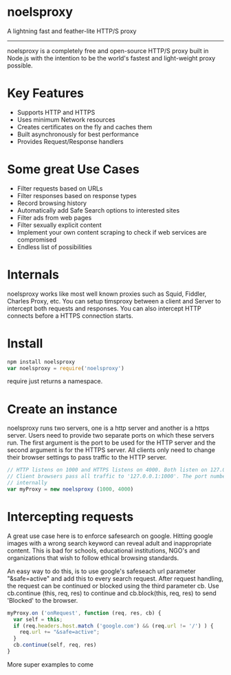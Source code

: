 # noelsproxy
A lightning fast and feather-lite HTTP/S proxy 

-------------

noelsproxy is a completely free and open-source HTTP/S proxy built in Node.js with the intention
to be the world's fastest and light-weight proxy possible.

# Key Features
<ul> 
<li> Supports HTTP and HTTPS</li>
<li> Uses minimum Network resources</li>
<li> Creates certificates on the fly and caches them</li>
<li> Built asynchronously for best performance</li>
<li> Provides Request/Response handlers</li>
</ul>

# Some great Use Cases
<ul> 
<li> Filter requests based on URLs </li>
<li> Filter responses based on response types </li>
<li> Record browsing history </li>
<li> Automatically add Safe Search options to interested sites </li>
<li> Filter ads from web pages </li>
<li> Filter sexually explicit content </li>
<li> Implement your own content scraping to check if web services are compromised </li>
<li> Endless list of possibilities </li>
</ul>

# Internals
noelsproxy works like most well known proxies such as Squid, Fiddler, Charles Proxy, etc.
You can setup timsproxy between a client and Server to intercept both requests and responses.
You can also intercept HTTP connects before a HTTPS connection starts.

# Install
```js
npm install noelsproxy
var noelsproxy = require('noelsproxy')
```
require just returns a namespace.

# Create an instance
noelsproxy runs two servers, one is a http server and another is a https server.
Users need to provide two separate ports on which these servers run. The first argument is
the port to be used for the HTTP server and the second argument is for the HTTPS server.
All clients only need to change their browser settings to pass traffic to the HTTP server.
```js
// HTTP listens on 1000 and HTTPS listens on 4000. Both listen on 127.0.0.1
// Client browsers pass all traffic to '127.0.0.1:1000'. The port number 4000 is used
// internally
var myProxy = new noelsproxy (1000, 4000) 
```

# Intercepting requests
A great use case here is to enforce safesearch on google. Hitting google images with a wrong search keyword can reveal adult and inappropriate content. This is bad for schools, educational institutions, NGO's and organizations that wish to follow ethical browsing standards.

An easy way to do this, is to use google's safeseach url parameter "&safe=active" and add this to every search request.
After request handling, the request can be continued or blocked using the third parameter cb.
Use cb.continue (this, req, res) to continue and cb.block(this, req, res) to send 'Blocked' to the browser.

```js
myProxy.on ('onRequest', function (req, res, cb) {
  var self = this;
  if (req.headers.host.match ('google.com') && (req.url != '/') ) {
    req.url += "&safe=active";
  }
  cb.continue(self, req, res)
}
```

More super examples to come


